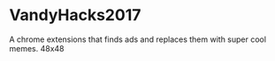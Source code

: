 # VandyHacks2017
A chrome extensions that finds ads and replaces them with super cool memes. 
48x48
